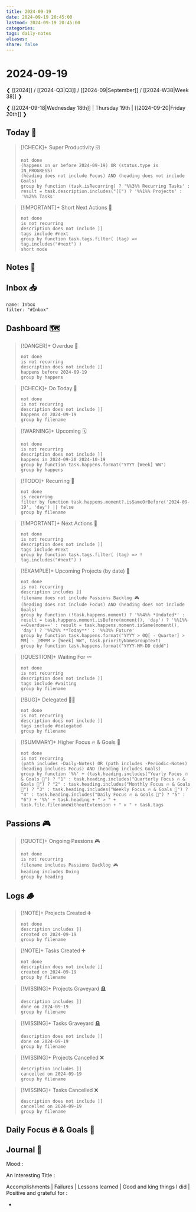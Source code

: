```yaml
---
title: 2024-09-19
date: 2024-09-19 20:45:00
lastmod: 2024-09-19 20:45:00
categories:
tags: daily-notes
aliases:
share: false
---
```


# 2024-09-19

❮ [[2024]] / [[2024-Q3|Q3]] / [[2024-09|September]] / [[2024-W38|Week 38]] ❯

❮ [[2024-09-18|Wednesday 18th]] | Thursday 19th | [[2024-09-20|Friday 20th]] ❯

## Today 🔆

> [!CHECK]+ Super Productivity ☑️
>
> ```tasks
> not done
> (happens on or before 2024-09-19) OR (status.type is IN_PROGRESS)
> (heading does not include Focus) AND (heading does not include Goals)
> group by function (task.isRecurring) ? '%%3%% Recurring Tasks' : result = task.description.includes("[[") ? '%%1%% Projects' : '%%2%% Tasks'
> ```

> [!IMPORTANT]+ Short Next Actions 🏃
>
> ```tasks
> not done
> is not recurring
> description does not include ]]
> tags include #next
> group by function task.tags.filter( (tag) => tag.includes("#next") )
> short mode
> ```

## Notes 📝



## Inbox 📥

```todoist
name: Inbox
filter: "#Inbox"
```

## Dashboard 🗺️

> [!DANGER]+ Overdue 📆
>
> ```tasks
> not done
> is not recurring
> description does not include ]]
> happens before 2024-09-19
> group by happens
> ```

> [!CHECK]+ Do Today 📅
>
> ```tasks
> not done
> is not recurring
> description does not include ]]
> happens on 2024-09-19
> group by filename
> ```

> [!WARNING]+ Upcoming 🗓️
>
> ```tasks
> not done
> is not recurring
> description does not include ]]
> happens in 2024-09-20 2024-10-19
> group by function task.happens.format("YYYY [Week] WW")
> group by happens
> ```

> [!TODO]+ Recurring 🔁
>
> ```tasks
> not done
> is recurring
> filter by function task.happens.moment?.isSameOrBefore('2024-09-19', 'day') || false
> group by filename
> ```

> [!IMPORTANT]+ Next Actions 🏃
>
> ```tasks
> not done
> is not recurring
> description does not include ]]
> tags include #next
> group by function task.tags.filter( (tag) => ! tag.includes("#next") )
> ```

> [!EXAMPLE]+ Upcoming Projects (by date) 🎯
>
> ```tasks
> not done
> is not recurring
> description includes ]]
> filename does not include Passions Backlog 🎮
> (heading does not include Focus) AND (heading does not include Goals)
> group by function (!task.happens.moment) ? '%%4%% *Undated*' : result = task.happens.moment.isBefore(moment(), 'day') ? '%%1%% ==Overdue==' : result = task.happens.moment.isSame(moment(), 'day') ? '%%2%% **Today**' : '%%3%% Future'
> group by function task.happens.format("YYYY > 0Q[ - Quarter] > MM[ - ]MMMM > [Week] WW", task.priorityNameGroupText)
> group by function task.happens.format("YYYY-MM-DD dddd")
> ```

> [!QUESTION]+ Waiting For 💤
>
> ```tasks
> not done
> is not recurring
> description does not include ]]
> tags include #waiting
> group by filename
> ```

> [!BUG]+ Delegated 👷‍♂️
>
> ```tasks
> not done
> is not recurring
> description does not include ]]
> tags include #delegated
> group by filename
> ```

> [!SUMMARY]+ Higher Focus 🔥 & Goals 🎯
>
> ```tasks
> not done
> is not recurring
> (path includes -Daily-Notes) OR (path includes -Periodic-Notes)
> (heading includes Focus) AND (heading includes Goals)
> group by function '%%' + (task.heading.includes("Yearly Focus 🔥 & Goals 🎯") ? "1" : task.heading.includes("Quarterly Focus 🔥 & Goals 🎯") ? "2" : task.heading.includes("Monthly Focus 🔥 & Goals 🎯") ? "3" : task.heading.includes("Weekly Focus 🔥 & Goals 🎯") ? "4" : task.heading.includes("Daily Focus 🔥 & Goals 🎯") ? "5" : "6") + '%%' + task.heading + " > " + task.file.filenameWithoutExtension + " > " + task.tags
> ```

## Passions 🎮

> [!QUOTE]+ Ongoing Passions 🎮
>
> ```tasks
> not done
> is not recurring
> filename includes Passions Backlog 🎮
> heading includes Doing
> group by heading
> ```

## Logs 🪵

> [!NOTE]+ Projects Created ➕
>
> ```tasks
> not done
> description includes ]]
> created on 2024-09-19
> group by filename
> ```

> [!NOTE]+ Tasks Created ➕
>
> ```tasks
> not done
> description does not include ]]
> created on 2024-09-19
> group by filename
> ```

> [!MISSING]+ Projects Graveyard 🪦
>
> ```tasks
> description includes ]]
> done on 2024-09-19
> group by filename
> ```

> [!MISSING]+ Tasks Graveyard 🪦
>
> ```tasks
> description does not include ]]
> done on 2024-09-19
> group by filename
> ```

> [!MISSING]+ Projects Cancelled ❌
>
> ```tasks
> description includes ]]
> cancelled on 2024-09-19
> group by filename
> ```

> [!MISSING]+ Tasks Cancelled ❌
>
> ```tasks
> description does not include ]]
> cancelled on 2024-09-19
> group by filename
> ```

## Daily Focus 🔥 & Goals 🎯



## Journal 📔

Mood::

An Interesting Title :

Accomplishments | Failures | Lessons learned | Good and king things I did | Positive and grateful for :

-


